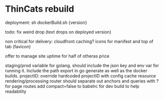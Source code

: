 # ThinCats rebuild
deployment:
sh dockerBuild.sh {version}

todo:
fix weird drop (text drops on deployed version)

non critical for delivery:
cloudfront caching?
icons for manifest and top of tab (favicon)

offer to manage site uptime for half of otheras price

staging/prod variable for golang. should include the json key and env var for running it. Include the path export in go generate as well as the docker builds.
projectID: override hardcoded projectID with config
cache resource rendering/processing
router should separate out anchors and queries with ? for page routes
add compact=false to babelrc for dev build to help readability

